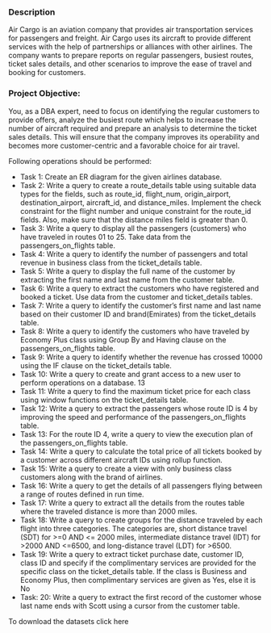 ### Description
<p> Air Cargo is an aviation company that provides air transportation services for passengers and freight. Air Cargo uses its aircraft to provide different services with the help of partnerships or alliances with other airlines. The company wants to prepare reports on regular passengers, busiest routes, ticket sales details, and other scenarios to improve the ease of travel and booking for customers.
 
### Project Objective:
<p> You, as a DBA expert, need to focus on identifying the regular customers to provide offers, analyze the busiest route which helps to increase the number of aircraft required and prepare an analysis to determine the ticket sales details. This will ensure that the company improves its operability and becomes more customer-centric and a favorable choice for air travel. 
<p> Following operations should be performed: <p>

- Task 1: Create an ER diagram for the given airlines database.
- Task 2: Write a query to create a route_details table using suitable data types for the fields, such as route_id, flight_num, origin_airport, destination_airport, aircraft_id, and distance_miles. Implement the check constraint for the flight number and unique constraint for the route_id fields. Also, make sure that the distance miles field is greater than 0.
- Task 3:  Write a query to display all the passengers (customers) who have traveled in routes 01 to 25. Take data  from the passengers_on_flights table.
- Task 4: Write a query to identify the number of passengers and total revenue in business class from the ticket_details table.
- Task 5: Write a query to display the full name of the customer by extracting the first name and last name from the customer table.
- Task 6: Write a query to extract the customers who have registered and booked a ticket. Use data from the customer and ticket_details tables.
- Task 7: Write a query to identify the customer’s first name and last name based on their customer ID and brand(Emirates) from the ticket_details table.
- Task 8: Write a query to identify the customers who have traveled by Economy Plus class using Group By and Having clause on the passengers_on_flights table.
- Task 9: Write a query to identify whether the revenue has crossed 10000 using the IF clause on the ticket_details table.
- Task 10: Write a query to create and grant access to a new user to perform operations on a database.	13
- Task 11: Write a query to find the maximum ticket price for each class using window functions on the ticket_details table.
- Task 12: Write a query to extract the passengers whose route ID is 4 by improving the speed and performance of the passengers_on_flights table.
- Task 13:  For the route ID 4, write a query to view the execution plan of the passengers_on_flights table.
- Task 14: Write a query to calculate the total price of all tickets booked by a customer across different aircraft IDs using rollup function.
- Task 15: Write a query to create a view with only business class customers along with the brand of airlines.
- Task 16: Write a query to get the details of all passengers flying between a range of routes defined in run time.
- Task 17: Write a query to extract all the details from the routes table where the traveled distance is more than 2000 miles.
- Task 18: Write a query to create groups for the distance traveled by each flight into three categories. The categories are, short distance travel (SDT) for >=0 AND <= 2000 miles, intermediate distance travel (IDT) for >2000 AND <=6500, and long-distance travel (LDT) for >6500.
- Task 19: Write a query to extract ticket purchase date, customer ID, class ID and specify if the complimentary services are provided for the specific class on the ticket_details table. If the class is Business and Economy Plus, then complimentary services are given as Yes, else it is No
- Task: 20: Write a query to extract the first record of the customer whose last name ends with Scott using a cursor from the customer table.

To download the datasets click here
